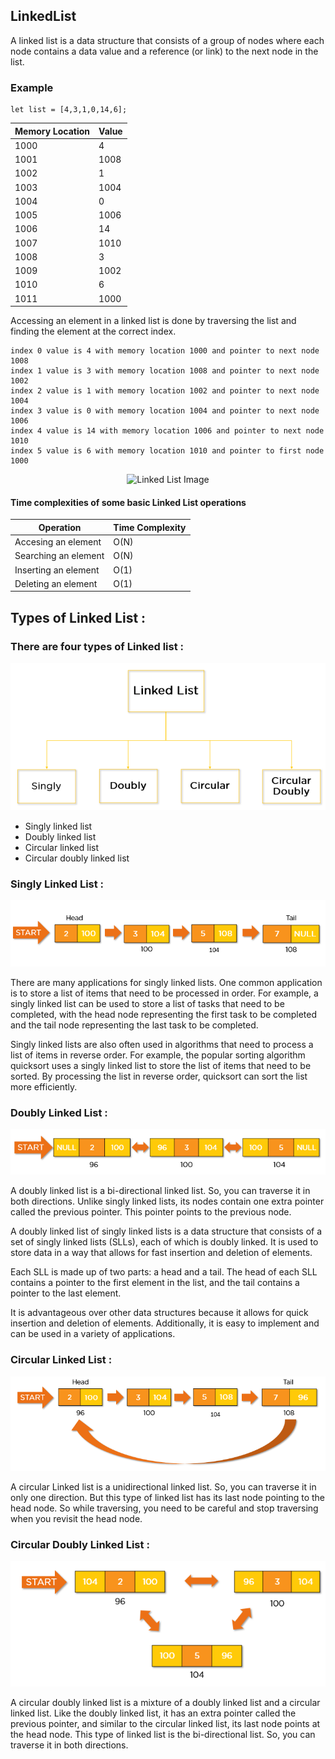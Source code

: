 
## LinkedList
A linked list is a data structure that consists of a group of nodes where each node contains a data value and a reference (or link) to the next node in the list.

### Example
```
let list = [4,3,1,0,14,6];
```

| Memory Location | Value |
|-----------------|-------|
| 1000             | 4     |
| 1001             | 1008  |
| 1002             | 1     |
| 1003             | 1004  |
| 1004             | 0     |
| 1005             | 1006  |
| 1006             | 14    |
| 1007             | 1010  |
| 1008             | 3     |
| 1009             | 1002  |
| 1010             | 6     |
| 1011             | 1000  |

Accessing an element in a linked list is done by traversing the list and finding the element at the correct index.
```
index 0 value is 4 with memory location 1000 and pointer to next node 1008
index 1 value is 3 with memory location 1008 and pointer to next node 1002
index 2 value is 1 with memory location 1002 and pointer to next node 1004
index 3 value is 0 with memory location 1004 and pointer to next node 1006
index 4 value is 14 with memory location 1006 and pointer to next node 1010
index 5 value is 6 with memory location 1010 and pointer to first node 1000
```

<p align="center">
  <img src="images/LinkedList.png?raw=true" alt="Linked List Image"/>
</p>


#### Time complexities of some basic Linked List operations

| Operation | Time Complexity |
|-----------------|-------|
| Accesing an element             | O(N)     |
| Searching an element           | O(N)     |
| Inserting an element             | O(1)     |
| Deleting an element             | O(1)     |

## Types of Linked List :

### There are four types of Linked list :

<p align="center">
  <img src="images/linkedListTypes.png?raw=true" alt="Linked List Image"/>
</p>

 + Singly linked list
 + Doubly linked list
 + Circular linked list
 + Circular doubly linked list


### Singly Linked List :


<p align="center">
  <img src="images/singlyLinkedList.png?raw=true" alt="Linked List Image"/>
</p>



There are many applications for singly linked lists. One common application is to store a list of items that need to be processed in order. For example, a singly linked list can be used to store a list of tasks that need to be completed, with the head node representing the first task to be completed and the tail node representing the last task to be completed.

Singly linked lists are also often used in algorithms that need to process a list of items in reverse order. For example, the popular sorting algorithm quicksort uses a singly linked list to store the list of items that need to be sorted. By processing the list in reverse order, quicksort can sort the list more efficiently.

### Doubly Linked List :



<p align="center">
  <img src="images/doublyLinkedList.png?raw=true" alt="Linked List Image"/>
</p>



A doubly linked list is a bi-directional linked list. So, you can traverse it in both directions. Unlike singly linked lists, its nodes contain one extra pointer called the previous pointer. This pointer points to the previous node.

A doubly linked list of singly linked lists is a data structure that consists of a set of singly linked lists (SLLs), each of which is doubly linked. It is used to store data in a way that allows for fast insertion and deletion of elements.

Each SLL is made up of two parts: a head and a tail. The head of each SLL contains a pointer to the first element in the list, and the tail contains a pointer to the last element.

It is advantageous over other data structures because it allows for quick insertion and deletion of elements. Additionally, it is easy to implement and can be used in a variety of applications.

### Circular Linked List :


<p align="center">
  <img src="images/circularLinkedList.png?raw=true" alt="Linked List Image"/>
</p>

A circular Linked list is a unidirectional linked list. So, you can traverse it in only one direction. But this type of linked list has its last node pointing to the head node. So while traversing, you need to be careful and stop traversing when you revisit the head node.

### Circular Doubly Linked List :


<p align="center">
  <img src="images/CircularDoublyLinkedList.png?raw=true" alt="Linked List Image"/>
</p>


A circular doubly linked list is a mixture of a doubly linked list and a circular linked list. Like the doubly linked list, it has an extra pointer called the previous pointer, and similar to the circular linked list, its last node points at the head node. This type of linked list is the bi-directional list. So, you can traverse it in both directions.